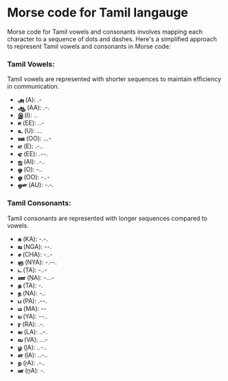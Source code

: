# Morse code for Tamil langauge

Morse code for Tamil vowels and consonants involves mapping each character to a sequence of dots and dashes. 
Here's a simplified approach to represent Tamil vowels and consonants in Morse code:

### Tamil Vowels:

Tamil vowels are represented with shorter sequences to maintain efficiency in communication.

- **அ** (A): .-
- **ஆ** (AA): .-.
- **இ** (I): ..
- **ஈ** (EE): ..-
- **உ** (U): ...
- **ஊ** (OO): ...-
- **எ** (E): .-..
- **ஏ** (EE): .--.
- **ஐ** (AI): .-..
- **ஒ** (O): -..
- **ஓ** (OO): -..-
- **ஔ** (AU): -.-.

### Tamil Consonants:

Tamil consonants are represented with longer sequences compared to vowels.

- **க** (KA): -.-.
- **ங** (NGA): --.
- **ச** (CHA): -..-
- **ஞ** (NYA): -.--.
- **ட** (ṬA): -..-
- **ண** (ṆA): -...-
- **த** (TA): -.
- **ந** (NA): -..
- **ப** (PA): .--.
- **ம** (MA): --
- **ய** (YA): --..
- **ர** (RA): .-.
- **ல** (LA): ..-.
- **வ** (VA): ...-
- **ழ** (ḻA): ..-..
- **ள** (ḷA): ..-..
- **ற** (ṟA): .-..
- **ன** (ṉA): -.